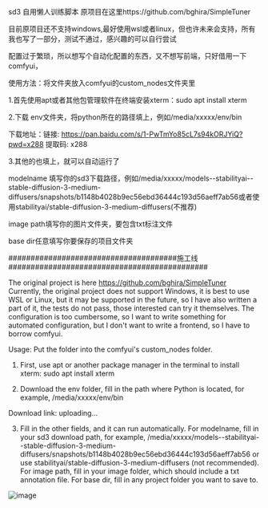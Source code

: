 sd3 自用懒人训练脚本
原项目在这里https://github.com/bghira/SimpleTuner

目前原项目还不支持windows,最好使用wsl或者linux，但也许未来会支持，所有我也写了一部分，测试不通过，感兴趣的可以自行尝试

配置过于繁琐，所以想写个自动化配置的东西，又不想写前端，只好借用一下comfyui，

使用方法：将文件夹放入comfyui的custom_nodes文件夹里

1.首先使用apt或者其他包管理软件在终端安装xterm：sudo apt install xterm 

2.下载 env文件夹，将python所在的路径填上，例如/media/xxxxx/env/bin

下载地址：链接: https://pan.baidu.com/s/1-PwTmYo85cL7s94kORJYiQ?pwd=x288 提取码: x288 

3.其他的也填上，就可以自动运行了 

modelname 填写你的sd3下载路径，例如/media/xxxxx/models--stabilityai--stable-diffusion-3-medium-diffusers/snapshots/b1148b4028b9ec56ebd36444c193d56aeff7ab56或者使用stabilityai/stable-diffusion-3-medium-diffusers(不推荐)

image path填写你的图片文件夹，要包含txt标注文件

base dir任意填写你要保存的项目文件夹

######################################施工线#############################################

The original project is here https://github.com/bghira/SimpleTuner
Currently, the original project does not support Windows, it is best to use WSL or Linux, but it may be supported in the future, so I have also written a part of it, the tests do not pass, those interested can try it themselves.
The configuration is too cumbersome, so I want to write something for automated configuration, but I don't want to write a frontend, so I have to borrow comfyui.

Usage: Put the folder into the comfyui's custom_nodes folder.

1. First, use apt or another package manager in the terminal to install xterm: sudo apt install xterm

2. Download the env folder, fill in the path where Python is located, for example, /media/xxxxx/env/bin

Download link: uploading...

3. Fill in the other fields, and it can run automatically.
For modelname, fill in your sd3 download path, for example, /media/xxxxx/models--stabilityai--stable-diffusion-3-medium-diffusers/snapshots/b1148b4028b9ec56ebd36444c193d56aeff7ab56 or use stabilityai/stable-diffusion-3-medium-diffusers (not recommended).
For image path, fill in your image folder, which should include a txt annotation file.
For base dir, fill in any project folder you want to save to.

![image](https://github.com/pzzmyc/comfyui-sd3-simple-simpletuner/assets/43562427/13df99cf-abc2-4488-91c3-4a3ea688ba47)
